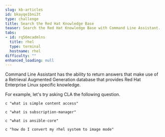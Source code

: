 ```yaml
---
slug: kb-articles
id: bkayqe1bni3t
type: challenge
title: Search the Red Hat Knowledge Base
teaser: Search the Red Hat Knowledge Base with Command Line Assistant.
tabs:
- id: rq56mcadmlns
  title: rhel
  type: terminal
  hostname: rhel
difficulty: ""
enhanced_loading: null
---
```


Command Line Assistant has the ability to return answers that make use of a Retrieval Augmented Generation database that provides Red Hat Enterprise Linux specific knowledge.

For example, let's try asking CLA the following question.

```bash,run
c "what is simple content access"
```

```bash,run
c "what is subscription-manager"
```

```bash,run
c "what is ansible-core"
```

```bash,run
c "how do I convert my rhel system to image mode"
```